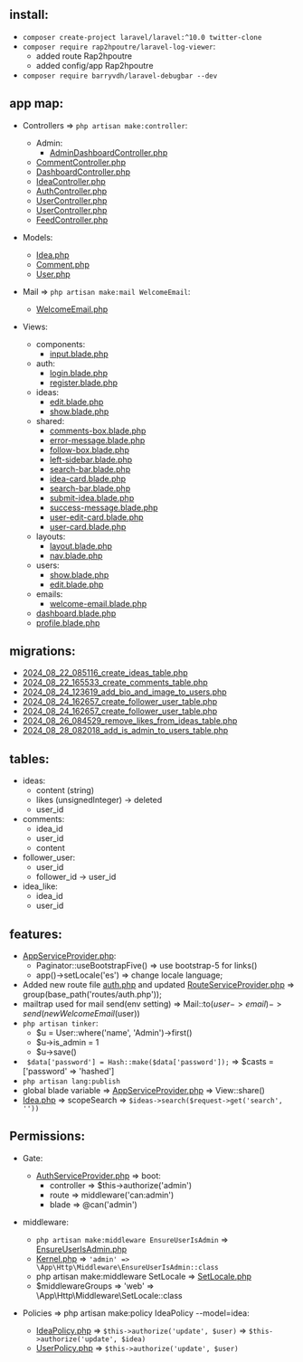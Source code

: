 ## install:
- `composer create-project laravel/laravel:^10.0 twitter-clone`
- `composer require rap2hpoutre/laravel-log-viewer`:
  - added route Rap2hpoutre
  - added config/app Rap2hpoutre
- `composer require barryvdh/laravel-debugbar --dev`

## app map:
- Controllers => `php artisan make:controller`:
  - Admin:
    - [AdminDashboardController.php](app%2FHttp%2FControllers%2FAdmin%2FAdminDashboardController.php)
  - [CommentController.php](app%2FHttp%2FControllers%2FCommentController.php)
  - [DashboardController.php](app%2FHttp%2FControllers%2FDashboardController.php)
  - [IdeaController.php](app%2FHttp%2FControllers%2FIdeaController.php)
  - [AuthController.php](app%2FHttp%2FControllers%2FAuthController.php)
  - [UserController.php](app%2FHttp%2FControllers%2FUserController.php)
  - [UserController.php](app%2FHttp%2FControllers%2FUserController.php)
  - [FeedController.php](app%2FHttp%2FControllers%2FFeedController.php)
- Models:
  - [Idea.php](app%2FModels%2FIdea.php)
  - [Comment.php](app%2FModels%2FComment.php)
  - [User.php](app%2FModels%2FUser.php)
- Mail => `php artisan make:mail WelcomeEmail`:
  - [WelcomeEmail.php](app%2FMail%2FWelcomeEmail.php)

  

- Views:
  - components:
    - [input.blade.php](resources%2Fviews%2Fcomponents%2Finput.blade.php)
  - auth:
    - [login.blade.php](resources%2Fviews%2Fauth%2Flogin.blade.php)
    - [register.blade.php](resources%2Fviews%2Fauth%2Fregister.blade.php)
  - ideas:
    - [edit.blade.php](resources%2Fviews%2Fideas%2Fedit.blade.php)
    - [show.blade.php](resources%2Fviews%2Fideas%2Fshow.blade.php)
  - shared:
    - [comments-box.blade.php](resources%2Fviews%2Fshared%2Fcomments-box.blade.php)
    - [error-message.blade.php](resources%2Fviews%2Fshared%2Ferror-message.blade.php)
    - [follow-box.blade.php](resources%2Fviews%2Fshared%2Ffollow-box.blade.php)
    - [left-sidebar.blade.php](resources%2Fviews%2Fshared%2Fleft-sidebar.blade.php)
    - [search-bar.blade.php](resources%2Fviews%2Fshared%2Fsearch-bar.blade.php)
    - [idea-card.blade.php](resources%2Fviews%2Fshared%2Fidea-card.blade.php)
    - [search-bar.blade.php](resources%2Fviews%2Fshared%2Fsearch-bar.blade.php)
    - [submit-idea.blade.php](resources%2Fviews%2Fshared%2Fsubmit-idea.blade.php)
    - [success-message.blade.php](resources%2Fviews%2Fshared%2Fsuccess-message.blade.php)
    - [user-edit-card.blade.php](resources%2Fviews%2Fshared%2Fuser-edit-card.blade.php)
    - [user-card.blade.php](resources%2Fviews%2Fshared%2Fuser-card.blade.php)
  - layouts:
    - [layout.blade.php](resources%2Fviews%2Flayouts%2Flayout.blade.php)
    - [nav.blade.php](resources%2Fviews%2Flayouts%2Fnav.blade.php)
  - users:
    - [show.blade.php](resources%2Fviews%2Fusers%2Fshow.blade.php)
    - [edit.blade.php](resources%2Fviews%2Fusers%2Fedit.blade.php)
  - emails:
    - [welcome-email.blade.php](resources%2Fviews%2Femails%2Fwelcome-email.blade.php)
  - [dashboard.blade.php](resources%2Fviews%2Fdashboard.blade.php)
  - [profile.blade.php](resources%2Fviews%2Fprofile.blade.php)

## migrations:
- [2024_08_22_085116_create_ideas_table.php](database%2Fmigrations%2F2024_08_22_085116_create_ideas_table.php)
- [2024_08_22_165533_create_comments_table.php](database%2Fmigrations%2F2024_08_22_165533_create_comments_table.php)
- [2024_08_24_123619_add_bio_and_image_to_users.php](database%2Fmigrations%2F2024_08_24_123619_add_bio_and_image_to_users.php)
- [2024_08_24_162657_create_follower_user_table.php](database%2Fmigrations%2F2024_08_24_162657_create_follower_user_table.php)
- [2024_08_24_162657_create_follower_user_table.php](database%2Fmigrations%2F2024_08_24_162657_create_follower_user_table.php)
- [2024_08_26_084529_remove_likes_from_ideas_table.php](database%2Fmigrations%2F2024_08_26_084529_remove_likes_from_ideas_table.php)
- [2024_08_28_082018_add_is_admin_to_users_table.php](database%2Fmigrations%2F2024_08_28_082018_add_is_admin_to_users_table.php)

## tables:
- ideas:
  - content (string)
  - likes (unsignedInteger) -> deleted
  - user_id
- comments:
  - idea_id
  - user_id
  - content
- follower_user:
  - user_id
  - follower_id -> user_id
- idea_like:
  - idea_id
  - user_id

## features:
- [AppServiceProvider.php](app%2FProviders%2FAppServiceProvider.php):
  - Paginator::useBootstrapFive() => use bootstrap-5 for links()
  - app()->setLocale('es') => change locale language;
- Added new route file [auth.php](routes%2Fauth.php) and updated [RouteServiceProvider.php](app%2FProviders%2FRouteServiceProvider.php) => group(base_path('routes/auth.php'));
- mailtrap used for mail send(env setting) => Mail::to($user->email)->send(new WelcomeEmail($user))
- `php artisan tinker`:
  - $u = User::where('name', 'Admin')->first()  
  - $u->is_admin = 1
  - $u->save()
- ` $data['password'] = Hash::make($data['password']);` => $casts = ['password' => 'hashed']
- `php artisan lang:publish`
- global blade variable => [AppServiceProvider.php](app%2FProviders%2FAppServiceProvider.php) => View::share()
- [Idea.php](app%2FModels%2FIdea.php) => scopeSearch => `$ideas->search($request->get('search', ''))`


## Permissions:
- Gate:
  - [AuthServiceProvider.php](app%2FProviders%2FAuthServiceProvider.php) => boot:
    - controller => $this->authorize('admin')
    - route => middleware('can:admin')
    - blade => @can('admin')

- middleware:
  - `php artisan make:middleware EnsureUserIsAdmin` => [EnsureUserIsAdmin.php](app%2FHttp%2FMiddleware%2FEnsureUserIsAdmin.php)
  - [Kernel.php](app%2FHttp%2FKernel.php) => `'admin' => \App\Http\Middleware\EnsureUserIsAdmin::class`
  - php artisan make:middleware SetLocale => [SetLocale.php](app%2FHttp%2FMiddleware%2FSetLocale.php)
  - $middlewareGroups => 'web' =>  \App\Http\Middleware\SetLocale::class
- Policies => php artisan make:policy IdeaPolicy --model=idea:
  - [IdeaPolicy.php](app%2FPolicies%2FIdeaPolicy.php) => `$this->authorize('update', $user)` => `$this->authorize('update', $idea)`
  - [UserPolicy.php](app%2FPolicies%2FUserPolicy.php) => `$this->authorize('update', $user)`
